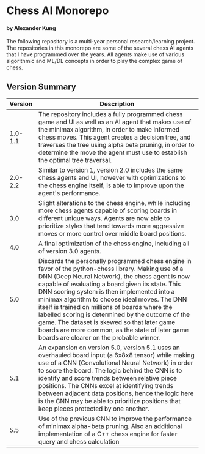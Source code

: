 # Chess AI Monorepo
#### by Alexander Kung

The following repository is a multi-year personal research/learning project. The repositories in this monorepo are some of the several chess AI agents that I have programmed over the years. All agents make use of various algorithmic and ML/DL concepts in order to play the complex game of chess.

## Version Summary

| Version | Description |
| ------ | ------ |
| 1.0-1.1 | The repository includes a fully programmed chess game and UI as well as an AI agent that makes use of the minimax algorithm, in order to make informed chess moves. This agent creates a decision tree, and traverses the tree using alpha beta pruning, in order to determine the move the agent must use to establish the optimal tree traversal. |
| 2.0-2.2 |Similar to version 1, version 2.0 includes the same chess agents and UI, however with optimizations to the chess engine itself, is able to improve upon the agent's performance. |
| 3.0 | Slight alterations to the chess engine, while including more chess agents capable of scoring boards in different unique ways. Agents are now able to prioritize styles that tend towards more aggressive moves or more control over middle board positions.  |
| 4.0 | A final optimization of the chess engine, including all of version 3.0 agents. |
| 5.0 | Discards the personally programmed chess engine in favor of the python-chess library. Making use of a DNN (Deep Neural Network), the chess agent is now capable of evaluating a board given its state. This DNN scoring system is then implemented into a minimax algorithm to choose ideal moves. The DNN itself is trained on millions of boards where the labelled scoring is determined by the outcome of the game. The dataset is skewed so that later game boards are more common, as the state of later game boards are clearer on the probable winner. |
| 5.1 | An expansion on version 5.0, version 5.1 uses an overhauled board input (a 6x8x8 tensor) while making use of a CNN (Convolutional Neural Network) in order to score the board. The logic behind the CNN is to identify and score trends between relative piece positions. The CNNs excel at identifying trends between adjacent data positions, hence the logic here is the CNN may be able to prioritize positions that keep pieces protected by one another. |
| 5.5 | Use of the previous CNN to improve the performance of minimax alpha-beta pruning. Also an additional implementation of a C++ chess engine for faster query and chess calculation | 
